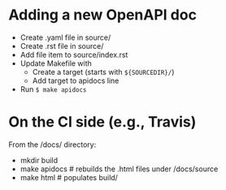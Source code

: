 # Adding a new OpenAPI doc

- Create .yaml file in source/
- Create .rst file in source/
- Add file item to source/index.rst
- Update Makefile with
  - Create a target (starts with `${SOURCEDIR}/`)
  - Add target to apidocs line
- Run `$ make apidocs`


# On the CI side (e.g., Travis)

From the /docs/ directory:
- mkdir build
- make apidocs  # rebuilds the .html files under /docs/source
- make html     # populates build/

